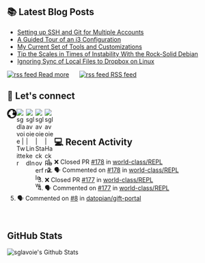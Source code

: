 ## 📚 Latest Blog Posts

<!-- BLOG-POST-LIST:START -->
- [Setting up SSH and Git for Multiple Accounts](https://www.sglavoie.com/posts/2020/10/03/setting-up-ssh-and-git-for-multiple-accounts/)
- [A Guided Tour of an i3 Configuration](https://www.sglavoie.com/posts/2020/08/15/a-guided-tour-of-an-i3-configuration/)
- [My Current Set of Tools and Customizations](https://www.sglavoie.com/posts/2020/06/06/my-current-set-of-tools-and-customizations/)
- [Tip the Scales in Times of Instability With the Rock-Solid Debian](https://www.sglavoie.com/posts/2020/04/05/tip-the-scales-in-times-of-instability-with-the-rock-solid-debian/)
- [Ignoring Sync of Local Files to Dropbox on Linux](https://www.sglavoie.com/posts/2019/11/30/ignoring-sync-of-local-files-to-dropbox-on-linux/)
<!-- BLOG-POST-LIST:END -->

[<img alt="rss feed" width="22px" src="https://cdn.jsdelivr.net/npm/simple-icons@v3/icons/readthedocs.svg" /> Read more][website] &nbsp;&nbsp;&nbsp;&nbsp; [<img alt="rss feed" width="22px" src="https://cdn.jsdelivr.net/npm/simple-icons@v3/icons/rss.svg" /> RSS feed][rss]

## 🔌 Let's connect

[<img align="left" alt="sglavoie.com" width="22px" src="https://raw.githubusercontent.com/iconic/open-iconic/master/svg/globe.svg" />][website]
[<img align="left" alt="sgdlavoie | Twitter" width="22px" src="https://cdn.jsdelivr.net/npm/simple-icons@v3/icons/twitter.svg" />][twitter]
[<img align="left" alt="sglavoie | LinkedIn" width="22px" src="https://cdn.jsdelivr.net/npm/simple-icons@v3/icons/linkedin.svg" />][linkedin]
[<img align="left" alt="sglavoie | Stackoverflow" width="22px" src="https://cdn.jsdelivr.net/npm/simple-icons@v3/icons/stackoverflow.svg" />][stackoverflow]
[<img align="left" alt="sglavoie | HackRank" width="22px" src="https://cdn.jsdelivr.net/npm/simple-icons@v3/icons/hackerrank.svg" />][hackerrank]

<br /><br />

## :computer: Recent Activity

<!--START_SECTION:activity-->
1. ❌ Closed PR [#178](https://github.com/world-class/REPL/pull/178) in [world-class/REPL](https://github.com/world-class/REPL)
2. 🗣 Commented on [#178](https://github.com/world-class/REPL/issues/178) in [world-class/REPL](https://github.com/world-class/REPL)
3. ❌ Closed PR [#177](https://github.com/world-class/REPL/pull/177) in [world-class/REPL](https://github.com/world-class/REPL)
4. 🗣 Commented on [#177](https://github.com/world-class/REPL/issues/177) in [world-class/REPL](https://github.com/world-class/REPL)
5. 🗣 Commented on [#8](https://github.com/datopian/gift-portal/issues/8) in [datopian/gift-portal](https://github.com/datopian/gift-portal)
<!--END_SECTION:activity-->


<br />

## GitHub Stats

<img alt="sglavoie's Github Stats" src="https://github-readme-stats.sglavoie.vercel.app/api?username=sglavoie&show_icons=true&hide_border=true" />

<br /><br />

[hackerrank]: https://www.hackerrank.com/sglavoie
[rss]: https://www.sglavoie.com/feeds/sglavoie.rss.xml
[website]: https://www.sglavoie.com
[twitter]: https://twitter.com/sgdlavoie
[linkedin]: https://www.linkedin.com/in/sglavoie
[stackoverflow]: https://stackoverflow.com/story/sglavoie
